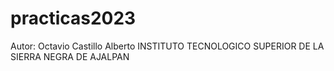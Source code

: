 # practicas2023


Autor: Octavio Castillo Alberto 
INSTITUTO TECNOLOGICO SUPERIOR DE LA SIERRA NEGRA DE AJALPAN